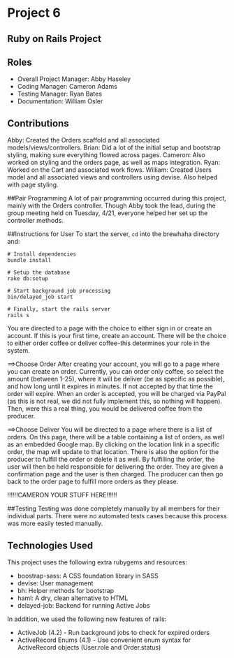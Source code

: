 # Project 6
## Ruby on Rails Project

## Roles
* Overall Project Manager: Abby Haseley
* Coding Manager: Cameron Adams
* Testing Manager: Ryan Bates
* Documentation: William Osler

## Contributions
Abby: Created the Orders scaffold and all associated models/views/controllers. 
Brian: Did a lot of the initial setup and bootstrap styling, making sure everything flowed across pages.
Cameron: Also worked on styling and the orders page, as well as maps integration.
Ryan: Worked on the Cart and associated work flows.
William: Created Users model and all associated views and controllers using devise. Also helped with page styling.

##Pair Programming
A lot of pair programming occurred during this project, mainly with the Orders controller. Though Abby took the lead, during the group meeting held on Tuesday, 4/21, everyone helped her set up the controller methods. 

##Instructions for User
To start the server, `cd` into the brewhaha directory and:

    # Install dependencies
    bundle install

    # Setup the database
    rake db:setup

    # Start background job processing
    bin/delayed_job start

    # Finally, start the rails server
    rails s

You are directed to a page with the choice to either sign in or create an account. If this is your first time, create an account. There will be the choice to either order coffee or deliver coffee-this determines your role in the system. 

==>Choose Order
After creating your account, you will go to a page where you can create an order. Currently, you can order only coffee, so select the amount (between 1-25), where it will be deliver (be as specific as possible), and how long until it expires in minutes. If not accepted by that time the order will expire. When an order is accepted, you will be charged via PayPal (as this is not real, we did not fully implement this, so nothing will happen). Then, were this a real thing, you would be delivered coffee from the producer.

==>Choose Deliver
You will be directed to a page where there is a list of orders. On this page, there will be a table containing a list of orders, as well as an embedded Google map. By clicking on the location link in a specific order, the map will update to that location.
There is also the option for the producer to fulfill the order or delete it as well. By fulfilling the order, the user will then be held responsible for delivering the order. They are given a confirmation page and the user is then charged. The producer can then go back to the order page to fulfill more orders as they please.


!!!!!!CAMERON YOUR STUFF HERE!!!!!!



##Testing
Testing was done completely manually by all members for their individual parts. There were no automated tests cases because this process was more easily tested manually.

## Technologies Used

This project uses the following extra rubygems and resources:
* boostrap-sass: A CSS foundation library in SASS
* devise: User management
* bh: Helper methods for bootstrap
* haml: A dry, clean alternative to HTML
* delayed-job: Backend for running Active Jobs

In addition, we used the following new features of rails:
* ActiveJob (4.2) - Run background jobs to check for expired orders
* ActiveRecord Enums (4.1) - Use convenient enum syntax for ActiveRecord objects
  (User.role and Order.status)

